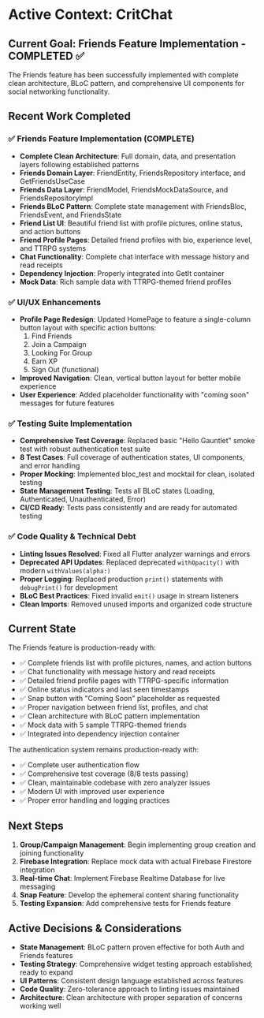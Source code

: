 # Active Context: CritChat

## Current Goal: Friends Feature Implementation - COMPLETED ✅

The Friends feature has been successfully implemented with complete clean architecture, BLoC pattern, and comprehensive UI components for social networking functionality.

## Recent Work Completed

### ✅ Friends Feature Implementation (COMPLETE)
- **Complete Clean Architecture**: Full domain, data, and presentation layers following established patterns
- **Friends Domain Layer**: FriendEntity, FriendsRepository interface, and GetFriendsUseCase
- **Friends Data Layer**: FriendModel, FriendsMockDataSource, and FriendsRepositoryImpl
- **Friends BLoC Pattern**: Complete state management with FriendsBloc, FriendsEvent, and FriendsState
- **Friend List UI**: Beautiful friend list with profile pictures, online status, and action buttons
- **Friend Profile Pages**: Detailed friend profiles with bio, experience level, and TTRPG systems
- **Chat Functionality**: Complete chat interface with message history and read receipts
- **Dependency Injection**: Properly integrated into GetIt container
- **Mock Data**: Rich sample data with TTRPG-themed friend profiles

### ✅ UI/UX Enhancements
- **Profile Page Redesign**: Updated HomePage to feature a single-column button layout with specific action buttons:
  1. Find Friends
  2. Join a Campaign  
  3. Looking For Group
  4. Earn XP
  5. Sign Out (functional)
- **Improved Navigation**: Clean, vertical button layout for better mobile experience
- **User Experience**: Added placeholder functionality with "coming soon" messages for future features

### ✅ Testing Suite Implementation
- **Comprehensive Test Coverage**: Replaced basic "Hello Gauntlet" smoke test with robust authentication test suite
- **8 Test Cases**: Full coverage of authentication states, UI components, and error handling
- **Proper Mocking**: Implemented bloc_test and mocktail for clean, isolated testing
- **State Management Testing**: Tests all BLoC states (Loading, Authenticated, Unauthenticated, Error)
- **CI/CD Ready**: Tests pass consistently and are ready for automated testing

### ✅ Code Quality & Technical Debt
- **Linting Issues Resolved**: Fixed all Flutter analyzer warnings and errors
- **Deprecated API Updates**: Replaced deprecated `withOpacity()` with modern `withValues(alpha:)`
- **Proper Logging**: Replaced production `print()` statements with `debugPrint()` for development
- **BLoC Best Practices**: Fixed invalid `emit()` usage in stream listeners
- **Clean Imports**: Removed unused imports and organized code structure

## Current State

The Friends feature is production-ready with:
- ✅ Complete friends list with profile pictures, names, and action buttons
- ✅ Chat functionality with message history and read receipts
- ✅ Detailed friend profile pages with TTRPG-specific information
- ✅ Online status indicators and last seen timestamps
- ✅ Snap button with "Coming Soon" placeholder as requested
- ✅ Proper navigation between friend list, profiles, and chat
- ✅ Clean architecture with BLoC pattern implementation
- ✅ Mock data with 5 sample TTRPG-themed friends
- ✅ Integrated into dependency injection container

The authentication system remains production-ready with:
- ✅ Complete user authentication flow
- ✅ Comprehensive test coverage (8/8 tests passing)
- ✅ Clean, maintainable codebase with zero analyzer issues
- ✅ Modern UI with improved user experience
- ✅ Proper error handling and logging practices

## Next Steps

1. **Group/Campaign Management**: Begin implementing group creation and joining functionality
2. **Firebase Integration**: Replace mock data with actual Firebase Firestore integration
3. **Real-time Chat**: Implement Firebase Realtime Database for live messaging
4. **Snap Feature**: Develop the ephemeral content sharing functionality
5. **Testing Expansion**: Add comprehensive tests for Friends feature

## Active Decisions & Considerations

- **State Management**: BLoC pattern proven effective for both Auth and Friends features
- **Testing Strategy**: Comprehensive widget testing approach established; ready to expand
- **UI Patterns**: Consistent design language established across features
- **Code Quality**: Zero-tolerance approach to linting issues maintained
- **Architecture**: Clean architecture with proper separation of concerns working well 